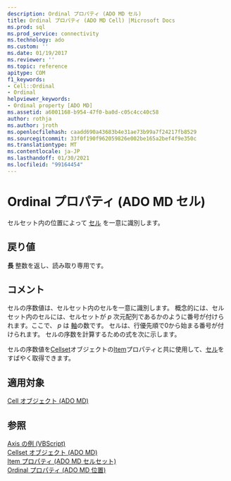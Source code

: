```yaml
---
description: Ordinal プロパティ (ADO MD セル)
title: Ordinal プロパティ (ADO MD Cell) |Microsoft Docs
ms.prod: sql
ms.prod_service: connectivity
ms.technology: ado
ms.custom: ''
ms.date: 01/19/2017
ms.reviewer: ''
ms.topic: reference
apitype: COM
f1_keywords:
- Cell::Ordinal
- Ordinal
helpviewer_keywords:
- Ordinal property [ADO MD]
ms.assetid: a6001168-b954-47f0-ba0d-c05c4cc40c58
author: rothja
ms.author: jroth
ms.openlocfilehash: caadd690a43683b4e31ae73b99a7f24217fb8529
ms.sourcegitcommit: 33f0f190f962059826e002be165a2bef4f9e350c
ms.translationtype: MT
ms.contentlocale: ja-JP
ms.lasthandoff: 01/30/2021
ms.locfileid: "99164454"
---
```

# <a name="ordinal-property-ado-md-cell"></a>Ordinal プロパティ (ADO MD セル)
セルセット内の位置によって [セル](./cell-object-ado-md.md) を一意に識別します。  
  
## <a name="return-values"></a>戻り値  
 **長** 整数を返し、読み取り専用です。  
  
## <a name="remarks"></a>コメント  
 セルの序数値は、セルセット内のセルを一意に識別します。 概念的には、セルセット内のセルには、セルセットが *p* 次元配列であるかのように番号が付けられます。ここで、 *p* は [軸](./axes-collection-ado-md.md)の数です。 セルは、行優先順で0から始まる番号が付けられます。 セルの序数を計算するための式を次に示します。  
  
 セルの序数値を[Cellset](./cellset-object-ado-md.md)オブジェクトの[Item](./item-property-ado-md-cellset.md)プロパティと共に使用して、[セル](./cell-object-ado-md.md)をすばやく取得できます。  
  
## <a name="applies-to"></a>適用対象  
 [Cell オブジェクト (ADO MD)](./cell-object-ado-md.md)  
  
## <a name="see-also"></a>参照  
 [Axis の例 (VBScript)](./axis-example-vbscript.md)   
 [Cellset オブジェクト (ADO MD)](./cellset-object-ado-md.md)   
 [Item プロパティ (ADO MD セルセット)](./item-property-ado-md-cellset.md)   
 [Ordinal プロパティ (ADO MD 位置)](./ordinal-property-ado-md-position.md)